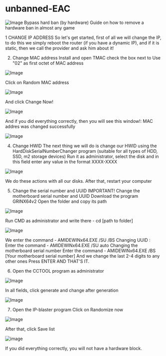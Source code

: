 # unbanned-EAC
![Image](https://github.com/user-attachments/assets/906307e0-dd8a-4ca4-bcb0-881a15431b8f)
Bypass hard ban (by hardware)
Guide on how to remove a hardware ban in almost any game

1 CHANGE IP ADDRESS
So let's get started, first of all we will change the IP, to do this we simply reboot the router (if you have a dynamic IP), and if it is static, then we call the provider and ask him about it!

2. Change MAC address
Install and open TMAC
check the box next to Use "02" as first octet of MAC address

![Image](https://github.com/user-attachments/assets/fc66c9c8-39e9-4052-b5d7-00ddae5b4b56)


Click on Random MAC address

![Image](https://github.com/user-attachments/assets/0a8dda6e-b4f1-402d-a066-5c593275f096)


And click Change Now!

![Image](https://github.com/user-attachments/assets/36a4aa1a-af47-4960-b719-aa101b937abe)


And if you did everything correctly, then you will see this window!: MAC addres was changed successfully


![Image](https://github.com/user-attachments/assets/a25e18bb-ecb8-463a-8805-c6650ab27254)

4. Change HWID
The next thing we will do is change our HWID using the HardDiskSerialNumberChanger program
(suitable for all types of HDD, SSD, m2 storage devices)
Run it as administrator, select the disk and in this field enter any value in the format XXXX-XXXX

![Image](https://github.com/user-attachments/assets/f760b913-0d30-4d26-8b21-f3964447d580)


We do these actions with all our disks.
After that, restart your computer

5. Change the serial number and UUID
IMPORTANT! Change the motherboard serial number and UUID
Download the program GRINX64v2
Open the folder and copy its path

![Image](https://github.com/user-attachments/assets/046e6bd9-2306-457d-81de-5b9a45cd82ca)


Run CMD as administrator and write there - cd [path to folder]

![Image](https://github.com/user-attachments/assets/d9074626-95e2-470a-a2af-7fba2579ab48)


We enter the command - AMIDEWINx64.EXE /SU /BS
Changing UUID :
Enter the command - AMIDEWINx64.EXE /SU auto
Changing the motherboard serial number
Enter the command - AMIDEWINx64.EXE /BS [Your motherboard serial number]
And we change the last 2-4 digits to any other ones
Press ENTER AND THAT'S IT.

6. Open the CCTOOL program as administrator

![Image](https://github.com/user-attachments/assets/44d96c8a-8bee-4d4a-a70f-5fffca98e0c1)


In all fields, click generate and change after generation

![Image](https://github.com/user-attachments/assets/68cb07ae-7434-452b-829f-f5dd8f8f2f76)



7. Open the IP-blaster program
Click on Randomize now

![Image](https://github.com/user-attachments/assets/ede53371-5c00-4c43-aa90-4057ad0fa05b)


After that, click Save list

![image](https://github.com/user-attachments/assets/f9151762-b362-4d7b-b303-a3866f89b1e2)


If you did everything correctly, you will not have a hardware block.

